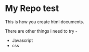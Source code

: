 # My Repo test

This is how you create html documents.

There are other things i need to try -

- Javascript
- css
